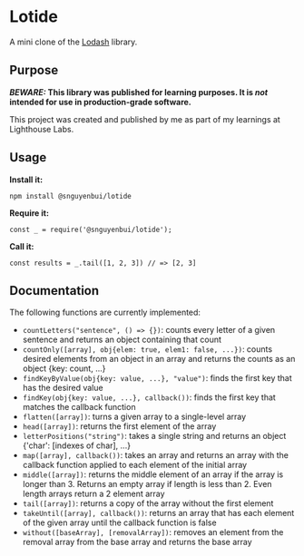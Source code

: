 # Lotide

A mini clone of the [Lodash](https://lodash.com) library.

## Purpose

**_BEWARE:_ This library was published for learning purposes. It is _not_ intended for use in production-grade software.**

This project was created and published by me as part of my learnings at Lighthouse Labs. 

## Usage

**Install it:**

`npm install @snguyenbui/lotide`

**Require it:**

`const _ = require('@snguyenbui/lotide');`

**Call it:**

`const results = _.tail([1, 2, 3]) // => [2, 3]`

## Documentation

The following functions are currently implemented:

* `countLetters("sentence", () => {})`: counts every letter of a given sentence and returns an object containing that count
* `countOnly([array], obj{elem: true, elem1: false, ...})`: counts desired elements from an object in an array and returns the counts as an object {key: count, ...}
* `findKeyByValue(obj{key: value, ...}, "value")`: finds the first key that has the desired value
* `findKey(obj{key: value, ...}, callback())`: finds the first key that matches the callback function
* `flatten([array])`: turns a given array to a single-level array
* `head([array])`: returns the first element of the array
* `letterPositions("string")`: takes a single string and returns an object {'char': [indexes of char], ...}
* `map([array], callback())`: takes an array and returns an array with the callback function applied to each element of the initial array
* `middle([array])`: returns the middle element of an array if the array is longer than 3. Returns an empty array if length is less than 2. Even length arrays return a 2 element array
* `tail([array])`: returns a copy of the array without the first element
* `takeUntil([array], callback())`: returns an array that has each element of the given array until the callback function is false
* `without([baseArray], [removalArray])`: removes an element from the removal array from the base array and returns the base array
